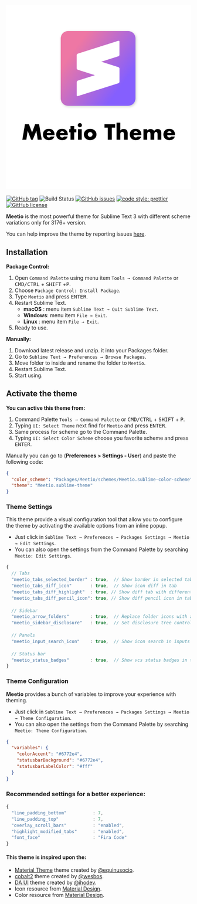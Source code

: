 <p align="center">
  <img src="assets/meetio.png" width="620"/>
</p>

[![GitHub tag](https://img.shields.io/github/release/mauroreisvieira/meetio.svg?style=for-the-badge)](https://github.com/mauroreisvieira/meetio/releases)
![Build Status](https://img.shields.io/travis/mauroreisvieira/meetio/master.svg?style=for-the-badge)
[![GitHub issues](https://img.shields.io/github/issues/mauroreisvieira/meetio.svg?style=for-the-badge)](https://github.com/mauroreisvieira/meetio/issues)
[![code style: prettier](https://img.shields.io/badge/code_style-prettier-ff69b4.svg?style=for-the-badge)](https://github.com/prettier/prettier)
[![GitHub license](https://img.shields.io/badge/license-MIT-blue.svg?style=for-the-badge)](https://github.com/mauroreisvieira/meetio/blob/master/LICENSE)

**Meetio** is the most powerful theme for Sublime Text 3 with different scheme variations only for 3176+ version.

You can help improve the theme by reporting issues [here](https://github.com/mauroreisvieira/meetio/issues).

## Installation

**Package Control:**

1. Open `Command Palette` using menu item `Tools → Command Palette` or <kbd>CMD/CTRL</kbd> + <kbd>SHIFT</kbd> +<kbd>P</kbd>.
2. Choose `Package Control: Install Package`.
3. Type `Meetio` and press <kbd>ENTER</kbd>.
4. Restart Sublime Text.
    * **macOS** : menu item `Sublime Text → Quit Sublime Text`.
    * **Windows**: menu item `File → Exit`.
    * **Linux** : menu item `File → Exit`.
5. Ready to use.

**Manually:**

1. Download latest release and unzip. it into your Packages folder.
2. Go to `Sublime Text → Preferences → Browse Packages`.
3. Move folder to inside and rename the folder to `Meetio`.
4. Restart Sublime Text.
5. Start using.


## Activate the theme

**You can active this theme from:**

1. Command Palette `Tools → Command Palette` or <kbd>CMD/CTRL</kbd> + <kbd>SHIFT</kbd> + <kbd>P</kbd>.
2. Typing `UI: Select Theme` next find for `Meetio` and press <kbd>ENTER</kbd>.
3. Same process for scheme go to the Command Palette.
4. Typing `UI: Select Color Scheme` choose you favorite scheme and press <kbd>ENTER</kbd>.

Manually you can go to (**Preferences > Settings - User**) and paste the following code:

```json
{
  "color_scheme": "Packages/Meetio/schemes/Meetio.sublime-color-scheme",
  "theme": "Meetio.sublime-theme"
}
```

### Theme Settings
This theme provide a visual configuration tool that allow you to configure the theme by activating the available options from an inline popup.

* Just click in `Sublime Text → Preferences → Packages Settings → Meetio → Edit Settings`.
* You can also open the settings from the Command Palette by searching `Meetio: Edit Settings`.

```js
{
  // Tabs
  "meetio_tabs_selected_border" : true,  // Show border in selected tab
  "meetio_tabs_diff_icon"       : true,  // Show icon diff in tab
  "meetio_tabs_diff_highlight"  : true, // Show diff tab with different color
  "meetio_tabs_diff_pencil_icon": true, // Show diff pencil icon in tab

  // Sidebar
  "meetio_arrow_folders"        : true,  // Replace folder icons with arrows
  "meetio_sidebar_disclosure"   : true,  // Set disclosure tree controls

  // Panels
  "meetio_input_search_icon"    : true,  // Show icon search in inputs

  // Status bar
  "meetio_status_badges"        : true,  // Show vcs status badges in the status bar
}
```

### Theme Configuration
**Meetio** provides a bunch of variables to improve your experience with theming.

* Just click in `Sublime Text → Preferences → Packages Settings → Meetio → Theme Configuration`.
* You can also open the settings from the Command Palette by searching `Meetio: Theme Configuration`.

```json
{
  "variables": {
    "colorAccent": "#6772e4",
    "statusbarBackground": "#6772e4",
    "statusbarLabelColor": "#fff"
  }
}
```

### Recommended settings for a better experience:
```js
{
  "line_padding_bottom"          : 7,
  "line_padding_top"             : 7,
  "overlay_scroll_bars"          : "enabled",
  "highlight_modified_tabs"      : "enabled",
  "font_face"                    : "Fira Code"
}
```

#### This theme is inspired upon the:

* [Material Theme](https://github.com/equinusocio/material-theme) theme created by [@equinusocio](https://github.com/equinusocio).
* [cobalt2](https://github.com/wesbos/cobalt2) theme created by [@wesbos](https://github.com/wesbos).
* [DA UI](https://github.com/ihodev/sublime-da-ui) theme created by [@ihodev](https://github.com/ihodev).
* Icon resource from [Material Design](https://material.io/tools/icons/).
* Color resource from [Material Design](https://material.io/design/color/the-color-system.html#tools-for-picking-colors).
